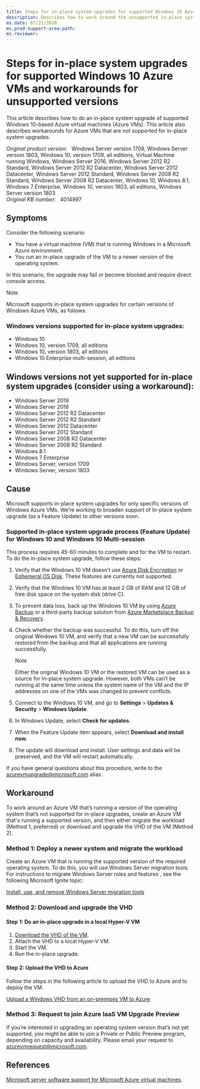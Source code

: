 ```yaml
---
title: Steps for in-place system upgrades for supported Windows 10 Azure VMs and workarounds for unsupported versions
description: Describes how to work around the unsupported in-place system upgrade on a Windows Azure VM.
ms.date: 07/21/2020
ms.prod-support-area-path: 
ms.reviewer: 
---
```

# Steps for in-place system upgrades for supported Windows 10 Azure VMs and workarounds for unsupported versions

This article describes how to do an in-place system upgrade of supported Windows 10-based Azure virtual machines (Azure VMs). This article also describes workarounds for Azure VMs that are not supported for in-place system upgrades.

_Original product version:_ &nbsp; Windows Server version 1709, Windows Server version 1803, Windows 10, version 1709, all editions, Virtual Machine running Windows, Windows Server 2016, Windows Server 2012 R2 Standard, Windows Server 2012 R2 Datacenter, Windows Server 2012 Datacenter, Windows Server 2012 Standard, Windows Server 2008 R2 Standard, Windows Server 2008 R2 Datacenter, Windows 10, Windows 8.1, Windows 7 Enterprise, Windows 10, version 1803, all editions, Windows Server version 1803  
_Original KB number:_ &nbsp; 4014997

## Symptoms

Consider the following scenario:

- You have a virtual machine (VM) that is running Windows in a Microsoft Azure environment.
- You run an in-place upgrade of the VM to a newer version of the operating system.

 In this scenario, the upgrade may fail or become blocked and require direct console access.

> [!NOTE]
> Microsoft supports in-place system upgrades for certain versions of Windows Azure VMs, as follows:

### Windows versions supported for in-place system upgrades:

- Windows 10
- Windows 10, version 1709, all editions
- Windows 10, version 1803, all editions
- Windows 10 Enterprise multi-session, all editions

## Windows versions not yet supported for in-place system upgrades (consider using a workaround):

- Windows Server 2019
- Windows Server 2016
- Windows Server 2012 R2 Datacenter
- Windows Server 2012 R2 Standard
- Windows Server 2012 Datacenter
- Windows Server 2012 Standard
- Windows Server 2008 R2 Datacenter
- Windows Server 2008 R2 Standard
- Windows 8.1
- Windows 7 Enterprise
- Windows Server, version 1709
- Windows Server, version 1803

## Cause

Microsoft supports in-place system upgrades for only specific versions of Windows Azure VMs. We’re working to broaden support of In-place system upgrade (as a Feature Update) to other versions soon.

### Supported in-place system upgrade process (Feature Update) for Windows 10 and Windows 10 Multi-session

This process requires 45-60 minutes to complete and for the VM to restart. To do the in-place system upgrade, follow these steps:

1. Verify that the Windows 10 VM doesn’t use [Azure Disk Encryption](https://docs.microsoft.com/azure/virtual-machines/windows/disk-encryption-overview) or [Ephemeral OS Disk](https://docs.microsoft.com/azure/virtual-machines/ephemeral-os-disks). These features are currently not supported.
2. Verify that the Windows 10 VM has at least 2 GB of RAM and 12 GB of free disk space on the system disk (drive C).
3. To prevent data loss, back up the Windows 10 VM by using [Azure Backup](https://docs.microsoft.com/azure/backup/) or a third-party backup solution from [Azure Marketplace Backup & Recovery](https://azuremarketplace.microsoft.com/marketplace/apps?search=Backup%20%26%20Recovery&page=1).
4. Check whether the backup was successful. To do this, turn off the original Windows 10 VM, and verify that a new VM can be successfully restored from the backup and that all applications are running successfully.

   > [!NOTE]
   > Either the original Windows 10 VM or the restored VM can be used as a source for In-place system upgrade. However, both VMs can’t be running at the same time unless the system name of the VM and the IP addresses on one of the VMs was changed to prevent conflicts.

5. Connect to the Windows 10 VM, and go to **Settings** > **Updates & Security** > **Windows Update**.
6. In Windows Update, select **Check for updates**.
7. When the Feature Update item appears, select **Download and install now**.
8. The update will download and install. User settings and data will be preserved, and the VM will restart automatically.

If you have general questions about this procedure, write to the [azurevmupgrade@microsoft.com](mailto:azurevmupgrade@microsoft.com) alias.

## Workaround

To work around an Azure VM that’s running a version of the operating system that’s not supported for in-place upgrades, create an Azure VM that's running a supported version, and then either migrate the workload (Method 1, preferred) or download and upgrade the VHD of the VM (Method 2).

### Method 1: Deploy a newer system and migrate the workload

Create an Azure VM that is running the supported version of the required operating system. To do this, you will use Windows Server migration tools. For instructions to migrate Windows Server roles and features , see the following Microsoft Ignite topic:

[Install, use, and remove Windows Server migration tools](https://docs.microsoft.com/previous-versions/windows/it-pro/windows-server-2012-R2-and-2012/jj134202(v=ws.11)?redirectedfrom=MSDN)

### Method 2: Download and upgrade the VHD  

#### Step 1: Do an in-place upgrade in a local Hyper-V VM

1. [Download the VHD of the VM](https://docs.microsoft.com/azure/virtual-machines/windows/download-vhd).
1. Attach the VHD to a local Hyper-V VM.
1. Start the VM.
1. Run the in-place upgrade.

#### Step 2: Upload the VHD to Azure

Follow the steps in the following article to upload the VHD to Azure and to deploy the VM.

[Upload a Windows VHD from an on-premises VM to Azure](https://docs.microsoft.com/azure/virtual-machines/windows/upload-image)

### Method 3: Request to join Azure IaaS VM Upgrade Preview

If you’re interested in upgrading an operating system version that’s not yet supported, you might be able to join a Private or Public Preview program, depending on capacity and availability. Please email your request to [azurevmrequest@microsoft.com](mailto:azurevmrequest@microsoft.com).

## References

[Microsoft server software support for Microsoft Azure virtual machines](https://support.microsoft.com/help/2721672).